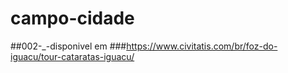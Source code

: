 # campo-cidade
##002-_-disponivel em 
###https://www.civitatis.com/br/foz-do-iguacu/tour-cataratas-iguacu/
